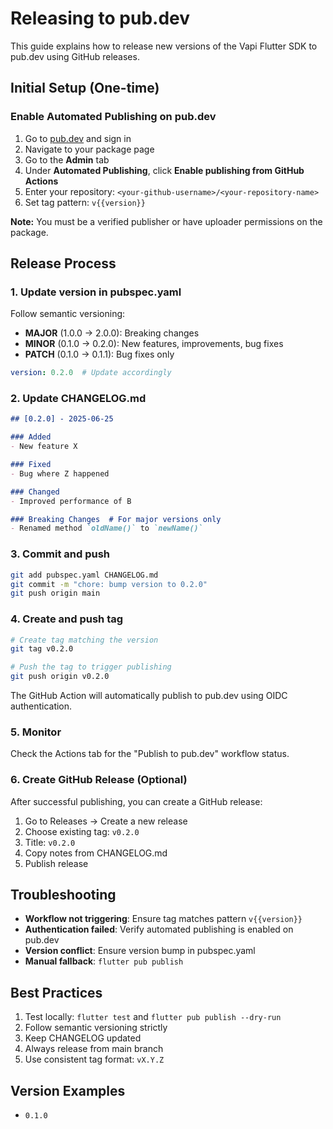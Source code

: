 # Releasing to pub.dev

This guide explains how to release new versions of the Vapi Flutter SDK to pub.dev using GitHub releases.

## Initial Setup (One-time)

### Enable Automated Publishing on pub.dev

1. Go to [pub.dev](https://pub.dev) and sign in
2. Navigate to your package page
3. Go to the **Admin** tab
4. Under **Automated Publishing**, click **Enable publishing from GitHub Actions**
5. Enter your repository: `<your-github-username>/<your-repository-name>`
6. Set tag pattern: `v{{version}}`

**Note:** You must be a verified publisher or have uploader permissions on the package.

## Release Process

### 1. Update version in pubspec.yaml

Follow semantic versioning:

- **MAJOR** (1.0.0 → 2.0.0): Breaking changes
- **MINOR** (0.1.0 → 0.2.0): New features, improvements, bug fixes
- **PATCH** (0.1.0 → 0.1.1): Bug fixes only

```yaml
version: 0.2.0  # Update accordingly
```

### 2. Update CHANGELOG.md

```markdown
## [0.2.0] - 2025-06-25

### Added
- New feature X

### Fixed
- Bug where Z happened

### Changed
- Improved performance of B

### Breaking Changes  # For major versions only
- Renamed method `oldName()` to `newName()`
```

### 3. Commit and push

```bash
git add pubspec.yaml CHANGELOG.md
git commit -m "chore: bump version to 0.2.0"
git push origin main
```

### 4. Create and push tag

```bash
# Create tag matching the version
git tag v0.2.0

# Push the tag to trigger publishing
git push origin v0.2.0
```

The GitHub Action will automatically publish to pub.dev using OIDC authentication.

### 5. Monitor

Check the Actions tab for the "Publish to pub.dev" workflow status.

### 6. Create GitHub Release (Optional)

After successful publishing, you can create a GitHub release:

1. Go to Releases → Create a new release
2. Choose existing tag: `v0.2.0`
3. Title: `v0.2.0`
4. Copy notes from CHANGELOG.md
5. Publish release

## Troubleshooting

- **Workflow not triggering**: Ensure tag matches pattern `v{{version}}`
- **Authentication failed**: Verify automated publishing is enabled on pub.dev
- **Version conflict**: Ensure version bump in pubspec.yaml
- **Manual fallback**: `flutter pub publish`

## Best Practices

1. Test locally: `flutter test` and `flutter pub publish --dry-run`
2. Follow semantic versioning strictly
3. Keep CHANGELOG updated
4. Always release from main branch
5. Use consistent tag format: `vX.Y.Z`

## Version Examples

- `0.1.0`
